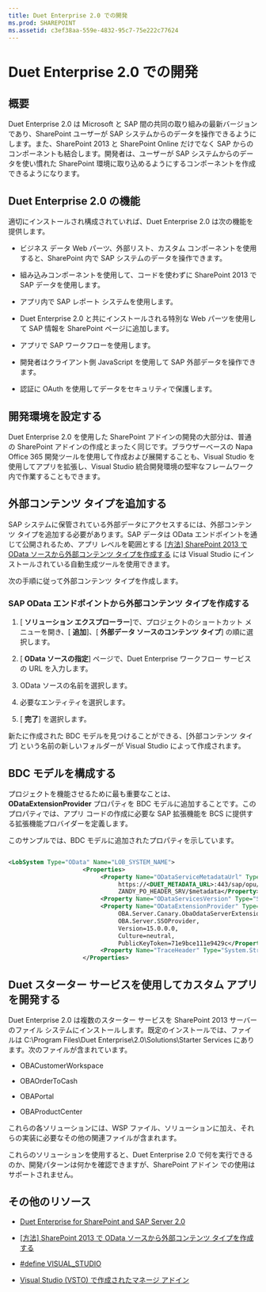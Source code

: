 ```yaml
---
title: Duet Enterprise 2.0 での開発
ms.prod: SHAREPOINT
ms.assetid: c3ef38aa-559e-4832-95c7-75e222c77624
---
```



# Duet Enterprise 2.0 での開発

## 概要
<a name="Overview"> </a>

Duet Enterprise 2.0 は Microsoft と SAP 間の共同の取り組みの最新バージョンであり、SharePoint ユーザーが SAP システムからのデータを操作できるようにします。また、SharePoint 2013 と SharePoint Online だけでなく SAP からのコンポーネントも結合します。開発者は、ユーザーが SAP システムからのデータを使い慣れた SharePoint 環境に取り込めるようにするコンポーネントを作成できるようになります。
  
    
    

## Duet Enterprise 2.0 の機能
<a name="Overview"> </a>

適切にインストールされ構成されていれば、Duet Enterprise 2.0 は次の機能を提供します。
  
    
    

- ビジネス データ Web パーツ、外部リスト、カスタム コンポーネントを使用すると、SharePoint 内で SAP システムのデータを操作できます。
    
  
- 組み込みコンポーネントを使用して、コードを使わずに SharePoint 2013 で SAP データを使用します。
    
  
- アプリ内で SAP レポート システムを使用します。
    
  
- Duet Enterprise 2.0 と共にインストールされる特別な Web パーツを使用して SAP 情報を SharePoint ページに追加します。
    
  
- アプリで SAP ワークフローを使用します。
    
  
- 開発者はクライアント側 JavaScript を使用して SAP 外部データを操作できます。
    
  
- 認証に OAuth を使用してデータをセキュリティで保護します。
    
  

## 開発環境を設定する
<a name="SettingUp"> </a>

Duet Enterprise 2.0 を使用した SharePoint アドインの開発の大部分は、普通の SharePoint アドインの作成とまったく同じです。ブラウザーベースの Napa Office 365 開発ツールを使用して作成および展開することも、Visual Studio を使用してアプリを拡張し、Visual Studio 統合開発環境の堅牢なフレームワーク内で作業することもできます。
  
    
    

## 外部コンテンツ タイプを追加する
<a name="AddingECT"> </a>

SAP システムに保管されている外部データにアクセスするには、外部コンテンツ タイプを追加する必要があります。SAP データは OData エンドポイントを通じて公開されるため、アプリ レベルを範囲とする  [[方法] SharePoint 2013 で OData ソースから外部コンテンツ タイプを作成する](how-to-create-an-external-content-type-from-an-odata-source-in-sharepoint-2013.md) には Visual Studio にインストールされている自動生成ツールを使用できます。
  
    
    
次の手順に従って外部コンテンツ タイプを作成します。
  
    
    

### SAP OData エンドポイントから外部コンテンツ タイプを作成する


1. [ **ソリューション エクスプローラー**]で、プロジェクトのショートカット メニューを開き、[ **追加**]、[ **外部データ ソースのコンテンツ タイプ**] の順に選択します。
    
  
2. [ **OData ソースの指定**] ページで、Duet Enterprise ワークフロー サービスの URL を入力します。
    
  
3. OData ソースの名前を選択します。
    
  
4. 必要なエンティティを選択します。
    
  
5. [ **完了**] を選択します。
    
  
新たに作成された BDC モデルを見つけることができる、[外部コンテンツ タイプ] という名前の新しいフォルダーが Visual Studio によって作成されます。
  
    
    

## BDC モデルを構成する
<a name="ConfiguringProject"> </a>

プロジェクトを機能させるために最も重要なことは、 **ODataExtensionProvider** プロパティを BDC モデルに追加することです。このプロパティでは、アプリ コードの作成に必要な SAP 拡張機能を BCS に提供する拡張機能プロバイダーを定義します。
  
    
    
このサンプルでは、BDC モデルに追加されたプロパティを示しています。
  
    
    



```XML

<LobSystem Type="OData" Name="LOB_SYSTEM_NAME">
                     <Properties>
                          <Property Name="ODataServiceMetadataUrl" Type="System.String">
                               https://<DUET_METADATA_URL>:443/sap/opu/odata/sap/ 
                               ZANDY_PO_HEADER_SRV/$metadata</Property>
                          <Property Name="ODataServicesVersion" Type="System.String">2.0</Property>
                          <Property Name="ODataExtensionProvider" Type="System.String"> 
                               OBA.Server.Canary.ObaOdataServerExtensionProvider, 
                               OBA.Server.SSOProvider, 
                               Version=15.0.0.0, 
                               Culture=neutral, 
                               PublicKeyToken=71e9bce111e9429c</Property>
                          <Property Name="TraceHeader" Type="System.String">SAP-PASSPORT</Property>
                     </Properties>

```


## Duet スターター サービスを使用してカスタム アプリを開発する
<a name="UsingDuetStarterServices"> </a>

Duet Enterprise 2.0 は複数のスターター サービスを SharePoint 2013 サーバーのファイル システムにインストールします。既定のインストールでは、ファイルは C:\\Program Files\\Duet Enterprise\\2.0\\Solutions\\Starter Services にあります。次のファイルが含まれています。 
  
    
    

- OBACustomerWorkspace
    
  
- OBAOrderToCash
    
  
- OBAPortal
    
  
- OBAProductCenter
    
  
これらの各ソリューションには、WSP ファイル、ソリューションに加え、それらの実装に必要なその他の関連ファイルが含まれます。
  
    
    
これらのソリューションを使用すると、Duet Enterprise 2.0 で何を実行できるのか、開発パターンは何かを確認できますが、SharePoint アドイン での使用はサポートされません。
  
    
    

## その他のリソース
<a name="ConNavExample_resources"> </a>


-  [Duet Enterprise for SharePoint and SAP Server 2.0](http://technet.microsoft.com/ja-jp/library/ff972436.aspx)
    
  
-  [[方法] SharePoint 2013 で OData ソースから外部コンテンツ タイプを作成する](how-to-create-an-external-content-type-from-an-odata-source-in-sharepoint-2013.md)
    
  
-  [#define VISUAL_STUDIO](http://msdn.microsoft.com/ja-jp/vstudio/default)
    
  
-  [Visual Studio (VSTO) で作成されたマネージ アドイン](http://msdn.microsoft.com/ja-jp/office/hh133430)
    
  

